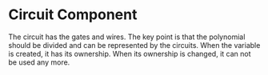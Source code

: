 # Circuit Component

The circuit has the gates and wires. The key point is that the polynomial should be divided and can be represented by the circuits. When the variable is created, it has its ownership. When its ownership is changed, it can not be used any more.


